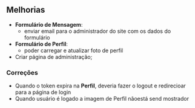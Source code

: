 ## Melhorias

- **Formulário de Mensagem**:
  - enviar email para o administrador do site com os dados do formulário
- **Formulário de Perfil**:
  - poder carregar e atualizar foto de perfil
- Criar página de administração;

### Correções

- Quando o token expira na **Perfil**, deveria fazer o logout e redirecioar para a página de login
- Quando usuário é logado a imagem de Perfil nãoestá send mostrador
